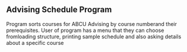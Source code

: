 ## Advising Schedule Program

Program sorts courses for ABCU Advising by course numberand their prerequisites. User of program has a menu that they can choose fromloading structure, printing sample schedule and also asking details about a specific course

